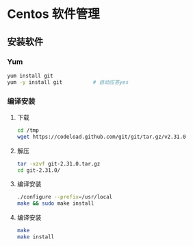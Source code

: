 # Centos 软件管理

## 安装软件

### Yum

```bash
yum install git             
yum -y install git          # 自动应答yes
```

### 编译安装

1. 下载

    ```bash
    cd /tmp
    wget https://codeload.github.com/git/git/tar.gz/v2.31.0
    ```

2. 解压

    ```bash
    tar -xzvf git-2.31.0.tar.gz 
    cd git-2.31.0/
    ```

3. 编译安装

    ```bash
    ./configure --prefix=/usr/local
    make && sudo make install
    ```

4. 编译安装

    ```bash
    make 
    make install
    ```
